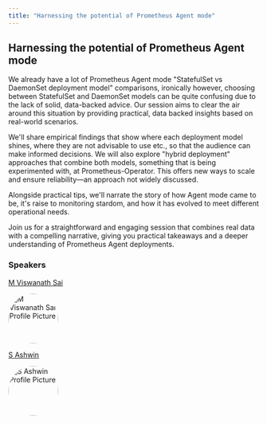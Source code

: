 ```yaml
---
title: "Harnessing the potential of Prometheus Agent mode"
---
```


## Harnessing the potential of Prometheus Agent mode

We already have a lot of Prometheus Agent mode "StatefulSet vs DaemonSet deployment model" comparisons, ironically however, choosing between StatefulSet and DaemonSet models can be quite confusing due to the lack of solid, data-backed advice. Our session aims to clear the air around this situation by providing practical, data backed insights based on real-world scenarios.

We'll share empirical findings that show where each deployment model shines, where they are not advisable to use etc., so that the audience can make informed decisions. We will also explore "hybrid deployment" approaches that combine both models, something that is being experimented with, at Prometheus-Operator. This offers new ways to scale and ensure reliability—an approach not widely discussed.

Alongside practical tips, we'll narrate the story of how Agent mode came to be, it's raise to monitoring stardom, and how it has evolved to meet different operational needs.

Join us for a straightforward and engaging session that combines real data with a compelling narrative, giving you practical takeaways and a deeper understanding of Prometheus Agent deployments. 

### Speakers
[M Viswanath Sai](../../speakers/m-viswanath-sai)

<img src="https://sessionize.com/image/9688-400o400o1-swE9KAW83WCNG9jBnkymoY.png" style="width: 100px; border-radius: 50%" alt="M Viswanath Sai Profile Picture"/>

[S Ashwin](../../speakers/s-ashwin)

<img src="https://sessionize.com/image/8b72-400o400o1-EcgFznNum1KvjPYtoQvQEi.jpg" style="width: 100px; border-radius: 50%" alt="S Ashwin Profile Picture"/>

